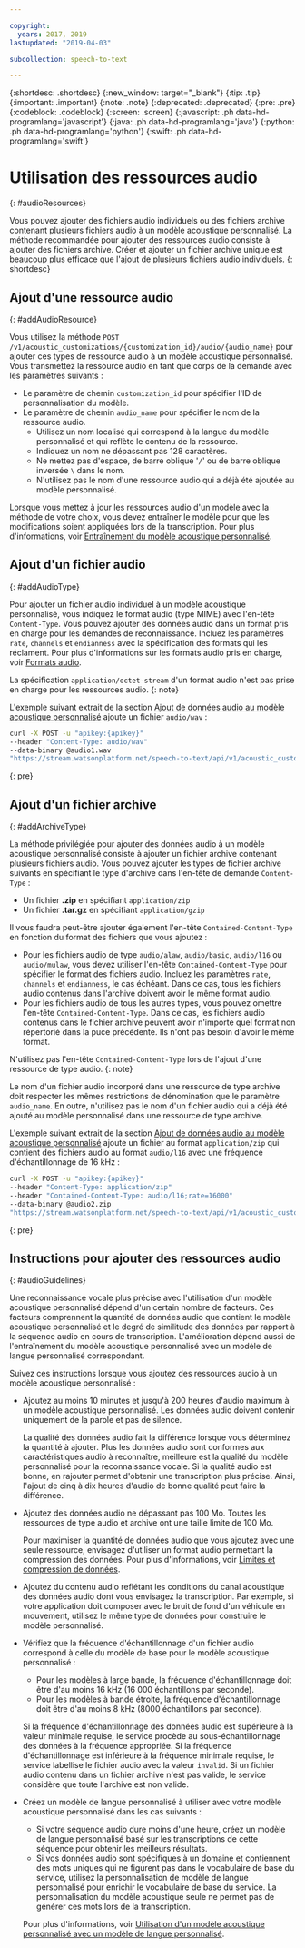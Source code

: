 ```yaml
---

copyright:
  years: 2017, 2019
lastupdated: "2019-04-03"

subcollection: speech-to-text

---
```


{:shortdesc: .shortdesc}
{:new_window: target="_blank"}
{:tip: .tip}
{:important: .important}
{:note: .note}
{:deprecated: .deprecated}
{:pre: .pre}
{:codeblock: .codeblock}
{:screen: .screen}
{:javascript: .ph data-hd-programlang='javascript'}
{:java: .ph data-hd-programlang='java'}
{:python: .ph data-hd-programlang='python'}
{:swift: .ph data-hd-programlang='swift'}

# Utilisation des ressources audio
{: #audioResources}

Vous pouvez ajouter des fichiers audio individuels ou des fichiers archive contenant plusieurs fichiers audio à un modèle acoustique personnalisé. La méthode recommandée pour ajouter des ressources audio consiste à ajouter des fichiers archive. Créer et ajouter un fichier archive unique est beaucoup plus efficace que l'ajout de plusieurs fichiers audio individuels.
{: shortdesc}

## Ajout d'une ressource audio
{: #addAudioResource}

Vous utilisez la méthode `POST /v1/acoustic_customizations/{customization_id}/audio/{audio_name}` pour ajouter ces types de ressource audio à un modèle acoustique personnalisé. Vous transmettez la ressource audio en tant que corps de la demande avec les paramètres suivants :

-   Le paramètre de chemin `customization_id` pour spécifier l'ID de personnalisation du modèle.
-   Le paramètre de chemin `audio_name` pour spécifier le nom de la ressource audio.
    -   Utilisez un nom localisé qui correspond à la langue du modèle personnalisé et qui reflète le contenu de la ressource.
    -   Indiquez un nom ne dépassant pas 128 caractères.
    -   Ne mettez pas d'espace, de barre oblique '`/`' ou de barre oblique inversée `\` dans le nom.
    -   N'utilisez pas le nom d'une ressource audio qui a déjà été ajoutée au modèle personnalisé.

Lorsque vous mettez à jour les ressources audio d'un modèle avec la méthode de votre choix, vous devez entraîner le modèle pour que les modifications soient appliquées lors de la transcription. Pour plus d'informations, voir [Entraînement du modèle acoustique personnalisé](/docs/services/speech-to-text/acoustic-create.html#trainModel-acoustic).

## Ajout d'un fichier audio
{: #addAudioType}

Pour ajouter un fichier audio individuel à un modèle acoustique personnalisé, vous indiquez le format audio (type MIME) avec l'en-tête `Content-Type`. Vous pouvez ajouter des données audio dans un format pris en charge pour les demandes de reconnaissance. Incluez les paramètres `rate`, `channels` et `endianness` avec la spécification des formats qui les réclament. Pour plus d'informations sur les formats audio pris en charge, voir [Formats audio](/docs/services/speech-to-text/audio-formats.html).

La spécification `application/octet-stream` d'un format audio n'est pas prise en charge pour les ressources audio.
{: note}

L'exemple suivant extrait de la section [Ajout de données audio au modèle acoustique personnalisé](/docs/services/speech-to-text/acoustic-create.html#addAudio) ajoute un fichier `audio/wav` :

```bash
curl -X POST -u "apikey:{apikey}"
--header "Content-Type: audio/wav"
--data-binary @audio1.wav
"https://stream.watsonplatform.net/speech-to-text/api/v1/acoustic_customizations/{customization_id}/audio/audio1"
```
{: pre}

## Ajout d'un fichier archive
{: #addArchiveType}

La méthode privilégiée pour ajouter des données audio à un modèle acoustique personnalisé consiste à ajouter un fichier archive contenant plusieurs fichiers audio. Vous pouvez ajouter les types de fichier archive suivants en spécifiant le type d'archive dans l'en-tête de demande `Content-Type` :

-   Un fichier **.zip** en spécifiant `application/zip`
-   Un fichier **.tar.gz** en spécifiant `application/gzip`

Il vous faudra peut-être ajouter également l'en-tête `Contained-Content-Type` en fonction du format des fichiers que vous ajoutez :

-   Pour les fichiers audio de type `audio/alaw`, `audio/basic`, `audio/l16` ou `audio/mulaw`, vous devez utiliser l'en-tête `Contained-Content-Type` pour spécifier le format des fichiers audio. Incluez les paramètres `rate`, `channels` et `endianness`, le cas échéant. Dans ce cas, tous les fichiers audio contenus dans l'archive doivent avoir le même format audio.
-   Pour les fichiers audio de tous les autres types, vous pouvez omettre l'en-tête `Contained-Content-Type`. Dans ce cas, les fichiers audio contenus dans le fichier archive peuvent avoir n'importe quel format non répertorié dans la puce précédente. Ils n'ont pas besoin d'avoir le même format.

N'utilisez pas l'en-tête `Contained-Content-Type` lors de l'ajout d'une ressource de type audio.
{: note}

Le nom d'un fichier audio incorporé dans une ressource de type archive doit respecter les mêmes restrictions de dénomination que le paramètre `audio_name`. En outre, n'utilisez pas le nom d'un fichier audio qui a déjà été ajouté au modèle personnalisé dans une ressource de type archive.

L'exemple suivant extrait de la section [Ajout de données audio au modèle acoustique personnalisé](/docs/services/speech-to-text/acoustic-create.html#addAudio) ajoute un fichier au format `application/zip` qui contient des fichiers audio au format `audio/l16` avec une fréquence d'échantillonnage de 16 kHz :

```bash
curl -X POST -u "apikey:{apikey}"
--header "Content-Type: application/zip"
--header "Contained-Content-Type: audio/l16;rate=16000"
--data-binary @audio2.zip
"https://stream.watsonplatform.net/speech-to-text/api/v1/acoustic_customizations/{customization_id}/audio/audio2"
```
{: pre}

## Instructions pour ajouter des ressources audio
{: #audioGuidelines}

Une reconnaissance vocale plus précise avec l'utilisation d'un modèle acoustique personnalisé dépend d'un certain nombre de facteurs. Ces facteurs comprennent la quantité de données audio que contient le modèle acoustique personnalisé et le degré de similitude des données par rapport à la séquence audio en cours de transcription. L'amélioration dépend aussi de l'entraînement du modèle acoustique personnalisé avec un modèle de langue personnalisé correspondant.

Suivez ces instructions lorsque vous ajoutez des ressources audio à un modèle acoustique personnalisé :

-   Ajoutez au moins 10 minutes et jusqu'à 200 heures d'audio maximum à un modèle acoustique personnalisé. Les données audio doivent contenir uniquement de la parole et pas de silence.

    La qualité des données audio fait la différence lorsque vous déterminez la quantité à ajouter. Plus les données audio sont conformes aux caractéristiques audio à reconnaître, meilleure est la qualité du modèle personnalisé pour la reconnaissance vocale. Si la qualité audio est bonne, en rajouter permet d'obtenir une transcription plus précise. Ainsi, l'ajout de cinq à dix heures d'audio de bonne qualité peut faire la différence.
-   Ajoutez des données audio ne dépassant pas 100 Mo. Toutes les ressources de type audio et archive ont une taille limite de 100 Mo.

    Pour maximiser la quantité de données audio que vous ajoutez avec une seule ressource, envisagez d'utiliser un format audio permettant la compression des données. Pour plus d'informations, voir [Limites et compression de données](/docs/services/speech-to-text/audio-formats.html#limits).
-   Ajoutez du contenu audio reflétant les conditions du canal acoustique des données audio dont vous envisagez la transcription. Par exemple, si votre application doit composer avec le bruit de fond d'un véhicule en mouvement, utilisez le même type de données pour construire le modèle personnalisé.
-   Vérifiez que la fréquence d'échantillonnage d'un fichier audio correspond à celle du modèle de base pour le modèle acoustique personnalisé :
    -   Pour les modèles à large bande, la fréquence d'échantillonnage doit être d'au moins 16 kHz (16 000 échantillons par seconde).
    -   Pour les modèles à bande étroite, la fréquence d'échantillonnage doit être d'au moins 8 kHz (8000 échantillons par seconde).

    Si la fréquence d'échantillonnage des données audio est supérieure à la valeur minimale requise, le service procède au sous-échantillonnage des données à la fréquence appropriée. Si la fréquence d'échantillonnage est inférieure à la fréquence minimale requise, le service labellise le fichier audio avec la valeur `invalid`. Si un fichier audio contenu dans un fichier archive n'est pas valide, le service considère que toute l'archive est non valide.
-   Créez un modèle de langue personnalisé à utiliser avec votre modèle acoustique personnalisé dans les cas suivants :
    -   Si votre séquence audio dure moins d'une heure, créez un modèle de langue personnalisé basé sur les transcriptions de cette séquence pour obtenir les meilleurs résultats.
    -   Si vos données audio sont spécifiques à un domaine et contiennent des mots uniques qui ne figurent pas dans le vocabulaire de base du service, utilisez la personnalisation de modèle de langue personnalisé pour enrichir le vocabulaire de base du service. La personnalisation du modèle acoustique seule ne permet pas de générer ces mots lors de la transcription.

    Pour plus d'informations, voir [Utilisation d'un modèle acoustique personnalisé avec un modèle de langue personnalisé](/docs/services/speech-to-text/acoustic-both.html).
